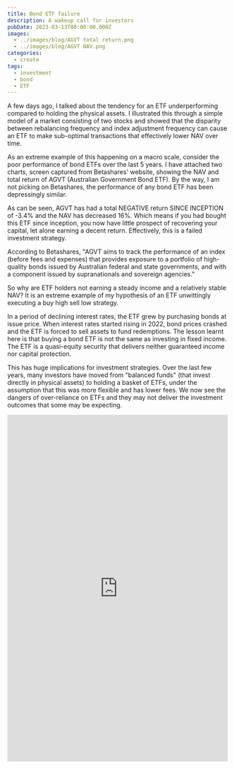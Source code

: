 ```yaml
---
title: Bond ETF failure
description: A wakeup call for investors
pubDate: 2023-03-13T00:00:00.000Z
images:
  - ../images/blog/AGVT total return.png
  - ../images/blog/AGVT NAV.png
categories:
  - create
tags:
  - investment
  - bond
  - ETF
---
```


A few days ago, I talked about the tendency for an ETF underperforming compared to holding the physical assets. I illustrated this through a simple model of a market consisting of two stocks and showed that the disparity between rebalancing frequency and index adjustment frequency can cause an ETF to make sub-optimal transactions that effectively lower NAV over time.

As an extreme example of this happening on a macro scale, consider the poor performance of bond ETFs over the last 5 years. I have attached two charts, screen captured from Betashares' website, showing the NAV and total return of AGVT (Australian Government Bond ETF). By the way, I am not picking on Betashares, the performance of any bond ETF has been depressingly similar.

As can be seen, AGVT has had a total NEGATIVE return SINCE INCEPTION of -3.4% and the NAV has decreased 16%. Which means if you had bought this ETF since inception, you now have little prospect of recovering your capital, let alone earning a decent return. Effectively, this is a failed investment strategy.

According to Betashares, "AGVT aims to track the performance of an index (before fees and expenses) that provides exposure to a portfolio of high-quality bonds issued by Australian federal and state governments, and with a component issued by supranationals and sovereign agencies."

So why are ETF holders not earning a steady income and a relatively stable NAV? It is an extreme example of my hypothesis of an ETF unwittingly executing a buy high sell low strategy.

In a period of declining interest rates, the ETF grew by purchasing bonds at issue price. When interest rates started rising in 2022, bond prices crashed and the ETF is forced to sell assets to fund redemptions. The lesson learnt here is that buying a bond ETF is not the same as investing in fixed income. The ETF is a quasi-equity security that delivers neither guaranteed income nor capital protection.

This has huge implications for investment strategies. Over the last few years, many investors have moved from "balanced funds" (that invest directly in physical assets) to holding a basket of ETFs, under the assumption that this was more flexible and has lower fees. We now see the dangers of over-reliance on ETFs and they may not deliver the investment outcomes that some may be expecting.

<iframe src="https://www.facebook.com/plugins/post.php?href=https%3A%2F%2Fwww.facebook.com%2Fchris1.tham%2Fposts%2Fpfbid02UpFtyPsYQcsZNn2W4sTYvMG1irhGZRiVwhZCQwVH9FZofNkizQoziLoAxNtfZoEvl&show_text=true&width=500" width="500" height="787" style="border:none;overflow:hidden" scrolling="no" frameborder="0" allowfullscreen="true" allow="autoplay; clipboard-write; encrypted-media; picture-in-picture; web-share"></iframe>
